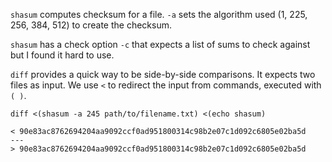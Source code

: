 `shasum` computes checksum for a file. `-a` sets the algorithm used (1, 225, 256, 384, 512) to create the checksum.

`shasum` has a check option `-c` that expects a list of sums to check against but I found it hard to use.

`diff` provides a quick way to be side-by-side comparisons. It expects two files as input. We use `<` to redirect the input from commands, executed with `( )`.

```
diff <(shasum -a 245 path/to/filename.txt) <(echo shasum)

< 90e83ac8762694204aa9092ccf0ad951800314c98b2e07c1d092c6805e02ba5d
---
> 90e83ac8762694204aa9092ccf0ad951800314c98b2e07c1d092c6805e02ba5d
```
